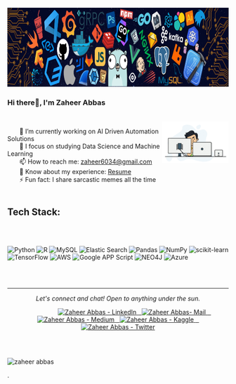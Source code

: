 <p align="center"><img src="https://github.com/zaheer6034/zaheer6034/blob/main/header.png" width="1380px" height="180px"></p>

<h3 align="left">Hi there👋, I'm Zaheer Abbas</h3>
<br>
<!--Intro Section-->
<img src="https://github.com/zaheer6034/zaheer6034/blob/main/intro.gif" width="30%" align="right">

&nbsp;&nbsp;&nbsp;&nbsp;&nbsp;&nbsp; 🔭 I’m currently working on AI Driven Automation Solutions<br>
&nbsp;&nbsp;&nbsp;&nbsp;&nbsp;&nbsp; 🌱 I focus on studying Data Science and Machine Learning<br>
&nbsp;&nbsp;&nbsp;&nbsp;&nbsp;&nbsp; 📫 How to reach me: zaheer6034@gmail.com<br>
&nbsp;&nbsp;&nbsp;&nbsp;&nbsp;&nbsp; 📄 Know about my experience: [Resume](https://docs.google.com/document/d/1m5kgu0M0LKNeY5rVRdqmD8BwnlYj0kip/edit?usp=drive_link&ouid=109141812858548416795&rtpof=true&sd=true)<br>
&nbsp;&nbsp;&nbsp;&nbsp;&nbsp;&nbsp; ⚡ Fun fact: I share sarcastic memes all the time <br>
<br>

## Tech Stack:
<br></br>

![Python](https://img.shields.io/badge/python-3670A0?style=for-the-badge&logo=python&logoColor=ffdd54) ![R](https://img.shields.io/badge/r-%23276DC3.svg?style=for-the-badge&logo=r&logoColor=white) ![MySQL](https://img.shields.io/badge/mysql-%2300f.svg?style=for-the-badge&logo=mysql&logoColor=white) ![Elastic Search](https://img.shields.io/badge/Elastic%20Search-%FFC0CB?style=for-the-badge&logo=elasticsearch&logoColor=white) ![Pandas](https://img.shields.io/badge/pandas-%23150458.svg?style=for-the-badge&logo=pandas&logoColor=white) ![NumPy](https://img.shields.io/badge/numpy-%23013243.svg?style=for-the-badge&logo=numpy&logoColor=white) ![scikit-learn](https://img.shields.io/badge/scikit--learn-%23F7931E.svg?style=for-the-badge&logo=scikit-learn&logoColor=white) ![TensorFlow](https://img.shields.io/badge/TensorFlow-%23FF6F00.svg?style=for-the-badge&logo=TensorFlow&logoColor=white) ![AWS](https://img.shields.io/badge/AWS-000000?style=for-the-badge&logo=amazonaws&logoColor=FF9900) ![Google APP Script](https://img.shields.io/badge/appscript-3670A0?style=for-the-badge&/logo=googleappsscript) ![NEO4J](https://img.shields.io/badge/NEO4J-FFFFFF?style=for-the-badge&logo=neo4j&logoColor=0000FF) ![Azure](https://img.shields.io/badge/azure-blue?style=for-the-badge)


<br><br>
<hr>
<p align="center">
<i>Let's connect and chat! Open to anything under the sun.</i><br>
</p>
<p align="center">
	&nbsp;&nbsp;&nbsp;&nbsp;&nbsp;&nbsp;&nbsp;&nbsp;&nbsp;&nbsp;&nbsp;&nbsp;&nbsp;&nbsp;&nbsp;&nbsp;&nbsp;&nbsp;
	<a href="https://www.linkedin.com/in/zaheer-abbas-aa776011a/">
		<img alt="Zaheer Abbas - LinkedIn" width="42px" src="https://upload.wikimedia.org/wikipedia/commons/thumb/c/ca/LinkedIn_logo_initials.png/100px-LinkedIn_logo_initials.png"/>
	</a>
	<a href="mailto:zaheer6034@gmail.com">
		&nbsp;&nbsp;<img alt="Zaheer Abbas- Mail" width="42px" src="https://upload.wikimedia.org/wikipedia/commons/thumb/e/e8/Email_icon.svg/1200px-Email_icon.svg.png"/>
	</a>
	<a href="https://medium.com/@zaheerajee">
		&nbsp;&nbsp;<img alt="Zaheer Abbas - Medium" width="42px" src="https://www.svgrepo.com/show/354057/medium-icon.svg"/>
	</a>
	<a href="https://www.kaggle.com/zaheerajee">
		&nbsp;&nbsp;<img alt="Zaheer Abbas - Kaggle" width="42px" src="https://cdn3.iconfinder.com/data/icons/logos-and-brands-adobe/512/189_Kaggle-512.png"/>
	</a>
<a href="https://twitter.com/zaheera_jee">
		&nbsp;&nbsp;<img alt="Zaheer Abbas - Twitter" width="42px" src="https://cdn.iconscout.com/icon/free/png-512/free-twitter-x-10463384-8589161.png"/>
	</a>
</p>

<!-- Profile Views -->
<br><br>
<p align="left"><img src="https://komarev.com/ghpvc/?username=zaheer6034&label=Profile%20views&color=0e75b6&style=flat" alt="zaheer abbas" height=21px/></p>.
